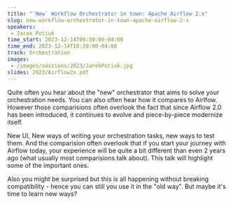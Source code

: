 ```yaml
---
title: "`New` Workflow Orchestrator in town: Apache Airflow 2.x"
slug: new-workflow-orchestrator-in-town-apache-airflow-2-x
speakers:
 - Jarek Potiuk
time_start: 2023-12-14T09:50:00-04:00
time_end: 2023-12-14T10:20:00-04:00
track: Orchestration
images:
 - /images/sessions/2023/JarekPotiuk.jpg
slides: 2023/Airflow2x.pdf
---
```


Quite often you hear about the "new" orchestrator that aims to solve your orchestration needs. You can also often hear how it compares to Airlfow. However those comparisions often overlook the fact that since Airflow 2.0 has been introduced, it continues to evolve and piece-by-piece modernize itself.
 
New UI, New ways of writing your orchestration tasks, new ways to test them. And the comparision often overlook that if you start your journey with Airflow today, your experience will be quite a bit different than even 2 years ago (what usually most comparisions talk about). This talk will highlight some of the important ones.
 
Also you might be surprised but this is all happening without breaking compatibility - hence you can still you use it in the "old way". But maybe it's time to learn new ways?